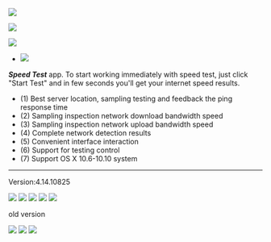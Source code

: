 
![](http://res.cloudinary.com/dfzokzfi5/image/upload/c_scale,w_128/v1414717058/logo_nufq3f.png)

![](http://res.cloudinary.com/dfzokzfi5/image/upload/c_scale,h_128/v1413431600/logo5_a5zbpb.png)

[![](http://res.cloudinary.com/dfzokzfi5/image/upload/c_scale,w_124/v1411092419/app-store-button_pw05je.png)](https://itunes.apple.com/us/app/speed-test-now-check-your/id721474844?l=zh&ls=1&mt=12)

* [![](http://res.cloudinary.com/dfzokzfi5/image/upload/c_scale,w_96/v1413430765/feedback_vm8mqi.png)](https://github.com/Romanysoft/SpeedTest/issues)

***Speed Test*** app. To start working immediately with speed test, just click "Start Test" and in few seconds you'll get your internet speed results.

* (1) Best server location, sampling testing and feedback the ping response time
* (2) Sampling inspection network download bandwidth speed
* (3) Sampling inspection network upload bandwidth speed
* (4) Complete network detection results
* (5) Convenient interface interaction
* (6) Support for testing control
* (7) Support OS X 10.6-10.10 system

***

Version:4.14.10825

![](https://github.com/Romanysoft/SpeedTest/blob/master/Images/4.14.10825/c1.png)
![](https://github.com/Romanysoft/SpeedTest/blob/master/Images/4.14.10825/c2.png)
![](https://github.com/Romanysoft/SpeedTest/blob/master/Images/4.14.10825/c3.png)
![](https://github.com/Romanysoft/SpeedTest/blob/master/Images/4.14.10825/c4.png)
![](https://github.com/Romanysoft/SpeedTest/blob/master/Images/4.14.10825/c5.png)


old version

![](https://github.com/Romanysoft/SpeedTest/blob/master/Images/c1.png)
![](https://github.com/Romanysoft/SpeedTest/blob/master/Images/c2.png)
![](https://github.com/Romanysoft/SpeedTest/blob/master/Images/c3.png)
